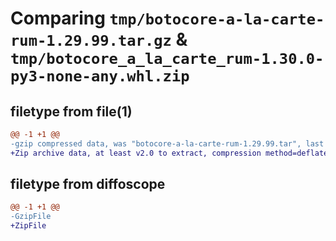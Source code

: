 # Comparing `tmp/botocore-a-la-carte-rum-1.29.99.tar.gz` & `tmp/botocore_a_la_carte_rum-1.30.0-py3-none-any.whl.zip`

## filetype from file(1)

```diff
@@ -1 +1 @@
-gzip compressed data, was "botocore-a-la-carte-rum-1.29.99.tar", last modified: Sat Mar 25 01:23:08 2023, max compression
+Zip archive data, at least v2.0 to extract, compression method=deflate
```

## filetype from diffoscope

```diff
@@ -1 +1 @@
-GzipFile
+ZipFile
```

